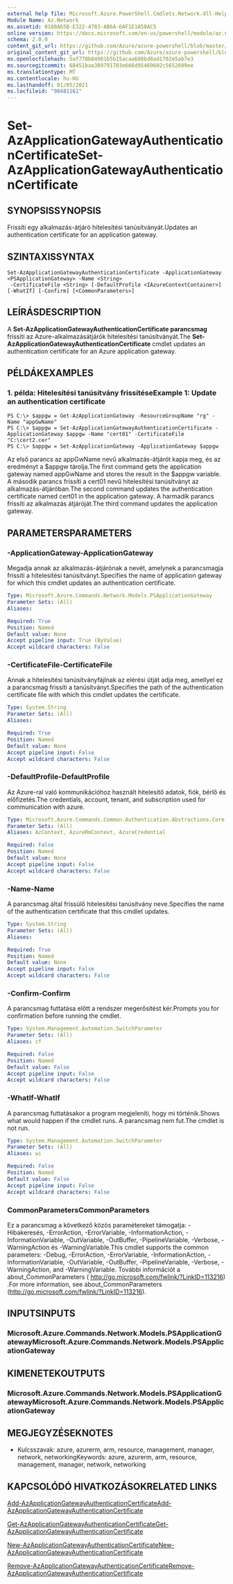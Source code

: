 ```yaml
---
external help file: Microsoft.Azure.PowerShell.Cmdlets.Network.dll-Help.xml
Module Name: Az.Network
ms.assetid: 0108A65B-E322-4783-AB6A-6AF1E1A58AC5
online version: https://docs.microsoft.com/en-us/powershell/module/az.network/set-azapplicationgatewayauthenticationcertificate
schema: 2.0.0
content_git_url: https://github.com/Azure/azure-powershell/blob/master/src/Network/Network/help/Set-AzApplicationGatewayAuthenticationCertificate.md
original_content_git_url: https://github.com/Azure/azure-powershell/blob/master/src/Network/Network/help/Set-AzApplicationGatewayAuthenticationCertificate.md
ms.openlocfilehash: 5af778b84981b5b15acaa688bd8ad1702e5ab7e3
ms.sourcegitcommit: 68451baa389791703e666d95469602c5652609ee
ms.translationtype: MT
ms.contentlocale: hu-HU
ms.lasthandoff: 01/05/2021
ms.locfileid: "98481161"
---
```

# <span data-ttu-id="4d3dd-101">Set-AzApplicationGatewayAuthenticationCertificate</span><span class="sxs-lookup"><span data-stu-id="4d3dd-101">Set-AzApplicationGatewayAuthenticationCertificate</span></span>

## <span data-ttu-id="4d3dd-102">SYNOPSIS</span><span class="sxs-lookup"><span data-stu-id="4d3dd-102">SYNOPSIS</span></span>
<span data-ttu-id="4d3dd-103">Frissíti egy alkalmazás-átjáró hitelesítési tanúsítványát.</span><span class="sxs-lookup"><span data-stu-id="4d3dd-103">Updates an authentication certificate for an application gateway.</span></span>

## <span data-ttu-id="4d3dd-104">SZINTAXIS</span><span class="sxs-lookup"><span data-stu-id="4d3dd-104">SYNTAX</span></span>

```
Set-AzApplicationGatewayAuthenticationCertificate -ApplicationGateway <PSApplicationGateway> -Name <String>
 -CertificateFile <String> [-DefaultProfile <IAzureContextContainer>] [-WhatIf] [-Confirm] [<CommonParameters>]
```

## <span data-ttu-id="4d3dd-105">LEÍRÁS</span><span class="sxs-lookup"><span data-stu-id="4d3dd-105">DESCRIPTION</span></span>
<span data-ttu-id="4d3dd-106">A **Set-AzApplicationGatewayAuthenticationCertificate parancsmag** frissíti az Azure-alkalmazásátjárók hitelesítési tanúsítványát.</span><span class="sxs-lookup"><span data-stu-id="4d3dd-106">The **Set-AzApplicationGatewayAuthenticationCertificate** cmdlet updates an authentication certificate for an Azure application gateway.</span></span>

## <span data-ttu-id="4d3dd-107">PÉLDÁK</span><span class="sxs-lookup"><span data-stu-id="4d3dd-107">EXAMPLES</span></span>

### <span data-ttu-id="4d3dd-108">1. példa: Hitelesítési tanúsítvány frissítése</span><span class="sxs-lookup"><span data-stu-id="4d3dd-108">Example 1: Update an authentication certificate</span></span>
```
PS C:\> $appgw = Get-AzApplicationGateway -ResourceGroupName "rg" -Name "appGwName"
PS C:\> $appgw = Set-AzApplicationGatewayAuthenticationCertificate -ApplicationGateway $appgw -Name "cert01" -CertificateFile "C:\cert2.cer"
PS C:\> $appgw = Set-AzApplicationGateway -ApplicationGateway $appgw
```

<span data-ttu-id="4d3dd-109">Az első parancs az appGwName nevű alkalmazás-átjárót kapja meg, és az eredményt a $appgw tárolja.</span><span class="sxs-lookup"><span data-stu-id="4d3dd-109">The first command gets the application gateway named appGwName and stores the result in the $appgw variable.</span></span>
<span data-ttu-id="4d3dd-110">A második parancs frissíti a cert01 nevű hitelesítési tanúsítványt az alkalmazás-átjáróban.</span><span class="sxs-lookup"><span data-stu-id="4d3dd-110">The second command updates the authentication certificate named cert01 in the application gateway.</span></span>
<span data-ttu-id="4d3dd-111">A harmadik parancs frissíti az alkalmazás átjáróját.</span><span class="sxs-lookup"><span data-stu-id="4d3dd-111">The third command updates the application gateway.</span></span>

## <span data-ttu-id="4d3dd-112">PARAMETERS</span><span class="sxs-lookup"><span data-stu-id="4d3dd-112">PARAMETERS</span></span>

### <span data-ttu-id="4d3dd-113">-ApplicationGateway</span><span class="sxs-lookup"><span data-stu-id="4d3dd-113">-ApplicationGateway</span></span>
<span data-ttu-id="4d3dd-114">Megadja annak az alkalmazás-átjárónak a nevét, amelynek a parancsmagja frissíti a hitelesítési tanúsítványt.</span><span class="sxs-lookup"><span data-stu-id="4d3dd-114">Specifies the name of application gateway for which this cmdlet updates an authentication certificate.</span></span>

```yaml
Type: Microsoft.Azure.Commands.Network.Models.PSApplicationGateway
Parameter Sets: (All)
Aliases:

Required: True
Position: Named
Default value: None
Accept pipeline input: True (ByValue)
Accept wildcard characters: False
```

### <span data-ttu-id="4d3dd-115">-CertificateFile</span><span class="sxs-lookup"><span data-stu-id="4d3dd-115">-CertificateFile</span></span>
<span data-ttu-id="4d3dd-116">Annak a hitelesítési tanúsítványfájlnak az elérési útját adja meg, amellyel ez a parancsmag frissíti a tanúsítványt.</span><span class="sxs-lookup"><span data-stu-id="4d3dd-116">Specifies the path of the authentication certificate file with which this cmdlet updates the certificate.</span></span>

```yaml
Type: System.String
Parameter Sets: (All)
Aliases:

Required: True
Position: Named
Default value: None
Accept pipeline input: False
Accept wildcard characters: False
```

### <span data-ttu-id="4d3dd-117">-DefaultProfile</span><span class="sxs-lookup"><span data-stu-id="4d3dd-117">-DefaultProfile</span></span>
<span data-ttu-id="4d3dd-118">Az Azure-ral való kommunikációhoz használt hitelesítő adatok, fiók, bérlő és előfizetés.</span><span class="sxs-lookup"><span data-stu-id="4d3dd-118">The credentials, account, tenant, and subscription used for communication with azure.</span></span>

```yaml
Type: Microsoft.Azure.Commands.Common.Authentication.Abstractions.Core.IAzureContextContainer
Parameter Sets: (All)
Aliases: AzContext, AzureRmContext, AzureCredential

Required: False
Position: Named
Default value: None
Accept pipeline input: False
Accept wildcard characters: False
```

### <span data-ttu-id="4d3dd-119">-Name</span><span class="sxs-lookup"><span data-stu-id="4d3dd-119">-Name</span></span>
<span data-ttu-id="4d3dd-120">A parancsmag által frissülő hitelesítési tanúsítvány neve.</span><span class="sxs-lookup"><span data-stu-id="4d3dd-120">Specifies the name of the authentication certificate that this cmdlet updates.</span></span>

```yaml
Type: System.String
Parameter Sets: (All)
Aliases:

Required: True
Position: Named
Default value: None
Accept pipeline input: False
Accept wildcard characters: False
```

### <span data-ttu-id="4d3dd-121">-Confirm</span><span class="sxs-lookup"><span data-stu-id="4d3dd-121">-Confirm</span></span>
<span data-ttu-id="4d3dd-122">A parancsmag futtatása előtt a rendszer megerősítést kér.</span><span class="sxs-lookup"><span data-stu-id="4d3dd-122">Prompts you for confirmation before running the cmdlet.</span></span>

```yaml
Type: System.Management.Automation.SwitchParameter
Parameter Sets: (All)
Aliases: cf

Required: False
Position: Named
Default value: False
Accept pipeline input: False
Accept wildcard characters: False
```

### <span data-ttu-id="4d3dd-123">-WhatIf</span><span class="sxs-lookup"><span data-stu-id="4d3dd-123">-WhatIf</span></span>
<span data-ttu-id="4d3dd-124">A parancsmag futtatásakor a program megjeleníti, hogy mi történik.</span><span class="sxs-lookup"><span data-stu-id="4d3dd-124">Shows what would happen if the cmdlet runs.</span></span>
<span data-ttu-id="4d3dd-125">A parancsmag nem fut.</span><span class="sxs-lookup"><span data-stu-id="4d3dd-125">The cmdlet is not run.</span></span>

```yaml
Type: System.Management.Automation.SwitchParameter
Parameter Sets: (All)
Aliases: wi

Required: False
Position: Named
Default value: False
Accept pipeline input: False
Accept wildcard characters: False
```

### <span data-ttu-id="4d3dd-126">CommonParameters</span><span class="sxs-lookup"><span data-stu-id="4d3dd-126">CommonParameters</span></span>
<span data-ttu-id="4d3dd-127">Ez a parancsmag a következő közös paramétereket támogatja: -Hibakeresés, -ErrorAction, -ErrorVariable, -InformationAction, -InformationVariable, -OutVariable, -OutBuffer, -PipelineVariable, -Verbose, -WarningAction és -WarningVariable.</span><span class="sxs-lookup"><span data-stu-id="4d3dd-127">This cmdlet supports the common parameters: -Debug, -ErrorAction, -ErrorVariable, -InformationAction, -InformationVariable, -OutVariable, -OutBuffer, -PipelineVariable, -Verbose, -WarningAction, and -WarningVariable.</span></span> <span data-ttu-id="4d3dd-128">További információt a about_CommonParameters ( http://go.microsoft.com/fwlink/?LinkID=113216) .</span><span class="sxs-lookup"><span data-stu-id="4d3dd-128">For more information, see about_CommonParameters (http://go.microsoft.com/fwlink/?LinkID=113216).</span></span>

## <span data-ttu-id="4d3dd-129">INPUTS</span><span class="sxs-lookup"><span data-stu-id="4d3dd-129">INPUTS</span></span>

### <span data-ttu-id="4d3dd-130">Microsoft.Azure.Commands.Network.Models.PSApplicationGateway</span><span class="sxs-lookup"><span data-stu-id="4d3dd-130">Microsoft.Azure.Commands.Network.Models.PSApplicationGateway</span></span>

## <span data-ttu-id="4d3dd-131">KIMENETEK</span><span class="sxs-lookup"><span data-stu-id="4d3dd-131">OUTPUTS</span></span>

### <span data-ttu-id="4d3dd-132">Microsoft.Azure.Commands.Network.Models.PSApplicationGateway</span><span class="sxs-lookup"><span data-stu-id="4d3dd-132">Microsoft.Azure.Commands.Network.Models.PSApplicationGateway</span></span>

## <span data-ttu-id="4d3dd-133">MEGJEGYZÉSEK</span><span class="sxs-lookup"><span data-stu-id="4d3dd-133">NOTES</span></span>
* <span data-ttu-id="4d3dd-134">Kulcsszavak: azure, azurerm, arm, resource, management, manager, network, networking</span><span class="sxs-lookup"><span data-stu-id="4d3dd-134">Keywords: azure, azurerm, arm, resource, management, manager, network, networking</span></span>

## <span data-ttu-id="4d3dd-135">KAPCSOLÓDÓ HIVATKOZÁSOK</span><span class="sxs-lookup"><span data-stu-id="4d3dd-135">RELATED LINKS</span></span>

[<span data-ttu-id="4d3dd-136">Add-AzApplicationGatewayAuthenticationCertificate</span><span class="sxs-lookup"><span data-stu-id="4d3dd-136">Add-AzApplicationGatewayAuthenticationCertificate</span></span>](./Add-AzApplicationGatewayAuthenticationCertificate.md)

[<span data-ttu-id="4d3dd-137">Get-AzApplicationGatewayAuthenticationCertificate</span><span class="sxs-lookup"><span data-stu-id="4d3dd-137">Get-AzApplicationGatewayAuthenticationCertificate</span></span>](./Get-AzApplicationGatewayAuthenticationCertificate.md)

[<span data-ttu-id="4d3dd-138">New-AzApplicationGatewayAuthenticationCertificate</span><span class="sxs-lookup"><span data-stu-id="4d3dd-138">New-AzApplicationGatewayAuthenticationCertificate</span></span>](./New-AzApplicationGatewayAuthenticationCertificate.md)

[<span data-ttu-id="4d3dd-139">Remove-AzApplicationGatewayAuthenticationCertificate</span><span class="sxs-lookup"><span data-stu-id="4d3dd-139">Remove-AzApplicationGatewayAuthenticationCertificate</span></span>](./Remove-AzApplicationGatewayAuthenticationCertificate.md)


